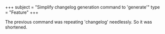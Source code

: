 +++
subject = "Simplify changelog generation command to 'generate'"
type = "Feature"
+++

The previous command was repeating 'changelog' needlessly. So it was shortened.
